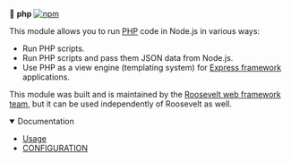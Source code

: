 🐘 **php** [![npm](https://img.shields.io/npm/v/php.svg)](https://www.npmjs.com/package/php)

This module allows you to run [PHP](https://php.net) code in Node.js in various ways:

- Run PHP scripts.
- Run PHP scripts and pass them JSON data from Node.js.
- Use PHP as a view engine (templating system) for [Express framework](https://expressjs.com) applications.

This module was built and is maintained by the [Roosevelt web framework](https://rooseveltframework.org) [team](https://rooseveltframework.org/contributors), but it can be used independently of Roosevelt as well.

<details open>
  <summary>Documentation</summary>
  <ul>
    <li><a href="./USAGE.md">Usage</a></li>
    <li><a href="./CONFIGURATION.md">CONFIGURATION</a></li>
  </ul>
</details>
